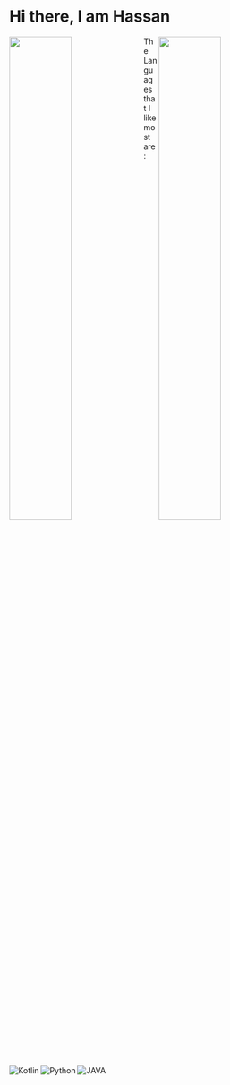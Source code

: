 # Hi there, I am Hassan

<img align="left" width="47%" src="https://github-readme-stats.vercel.app/api?username=BazaiHassan&show_icons=true&theme=highcontrast" />

<img align="right" width="47%" src="https://github-readme-stats.vercel.app/api/top-langs/?username=BazaiHassan&layout=compact" />

<p margin-top: 100px>
The Languages that I like most are:
<p/>

<img align="left" alt="Kotlin" src="https://img.shields.io/badge/kotlin-%237F52FF.svg?style=for-the-badge&logo=kotlin&logoColor=white" />
<img align="left" alt="Python" src="https://img.shields.io/badge/python-3670A0?style=for-the-badge&logo=python&logoColor=ffdd54" />
<img align="left" alt="JAVA" src="https://img.shields.io/badge/java-%23ED8B00.svg?style=for-the-badge&logo=java&logoColor=white" />



